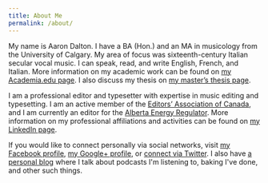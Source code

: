 ```yaml
---
title: About Me
permalink: /about/
---
```


My name is Aaron Dalton. I have a BA (Hon.) and an MA in musicology from the University of Calgary. My area of focus was sixteenth-century Italian secular vocal music. I can speak, read, and write English, French, and Italian. More information on my academic work can be found on [my Academia.edu page](http://ucalgary.academia.edu/AaronDalton). I also discuss my thesis on [my master’s thesis page](http://perlkonig.com/about/masters-thesis/).

I am a professional editor and typesetter with expertise in music editing and typesetting. I am an active member of the [Editors’ Association of Canada](http://editors.ca/), and I am currently an editor for the [Alberta Energy Regulator](http://aer.ca/). More information on my professional affiliations and activities can be found on [my LinkedIn page](http://ca.linkedin.com/in/acdalton).

If you would like to connect personally via social networks, visit [my Facebook profile](http://www.facebook.com/aaron.dalton.ca), [my Google+ profile](https://plus.google.com/101204112367013538850), or [connect via Twitter](http://twitter.com/#!/perlkonig). I also have [a personal blog](http://perlkonig.com) where I talk about podcasts I'm listening to, baking I've done, and other such things.
